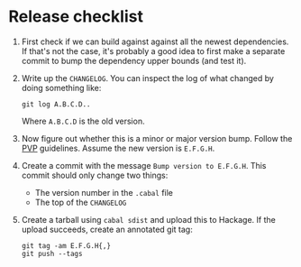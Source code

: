 # Release checklist

1.  First check if we can build against against all the newest dependencies.  If
    that's not the case, it's probably a good idea to first make a separate
    commit to bump the dependency upper bounds (and test it).

2.  Write up the `CHANGELOG`.  You can inspect the log of what changed by doing
    something like:

        git log A.B.C.D..

    Where `A.B.C.D` is the old version.

3.  Now figure out whether this is a minor or major version bump.  Follow the
    [PVP](https://pvp.haskell.org/) guidelines.  Assume the new version is
    `E.F.G.H`.

4.  Create a commit with the message `Bump version to E.F.G.H`.  This commit
    should only change two things:

    - The version number in the `.cabal` file
    - The top of the `CHANGELOG`

4.  Create a tarball using `cabal sdist` and upload this to Hackage.  If the
    upload succeeds, create an annotated git tag:

        git tag -am E.F.G.H{,}
        git push --tags
